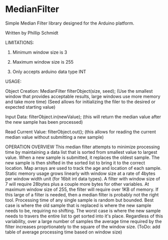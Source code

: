 MedianFilter
============

Simple Median Filter library designed for the Arduino platform.

Written by Phillip Schmidt


LIMITATIONS:

1) Minimum window size is 3

2) Maximum window size is 255

3) Only accepts arduino data type INT


USAGE:

Object Creation:
  MedianFilter filterObject(size, seed); 
    (Use the smallest window that provides acceptable results, large windows use more memory and take more time)
    (Seed allows for initializing the filer to the desired or expected starting value)
    
Input Data:
  filterObject.in(newValue);
    (this will return the median value after the new sample has been processed)
    
Read Current Value:
  filterObject.out();
    (this allows for reading the current median value without submitting a new sample)
  
OPERATION OVERVIEW
  This median filter attempts to minimize processing time by maintaining a data list that is sorted from smallest value to largest value.  When a new sample is submitted, it replaces the oldest sample.  The new sample is then shifted in the sorted list to bring it to the correct location.  Map arrays are used to track the age and location of each sample.
  Static memory usage grows linearly with window size at a rate of 4bytes per window width unit (for 16bit int data types).  A filter with window size of 7 will require 28bytes plus a couple more bytes for other variables.  At maximum window size of 255, the filter will require over 1KB of memory.  If this large of a filter is needed, then a median filter is probably not the right tool.
  Processing time of any single sample is random but bounded.  Best case is where the old sample that is replaced is where the new sample needs to be, requiring no shifting.  The worst case is where the new sample needs to travers the entire list to get sorted into it's place.  Regardless of this variability, over a large number of samples the average time required by the filter increases proprtionately to the square of the window size. (ToDo: add table of average processing time based on window size)
